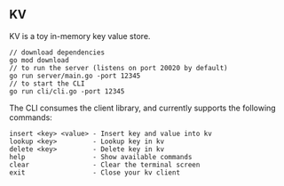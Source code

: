 ## KV
KV is a toy in-memory key value store.

```
// download dependencies
go mod download
// to run the server (listens on port 20020 by default)
go run server/main.go -port 12345
// to start the CLI
go run cli/cli.go -port 12345
```
The CLI consumes the client library, and currently supports the following commands:
```
insert <key> <value> - Insert key and value into kv
lookup <key>         - Lookup key in kv
delete <key>         - Delete key in kv
help                 - Show available commands
clear                - Clear the terminal screen
exit                 - Close your kv client
```
